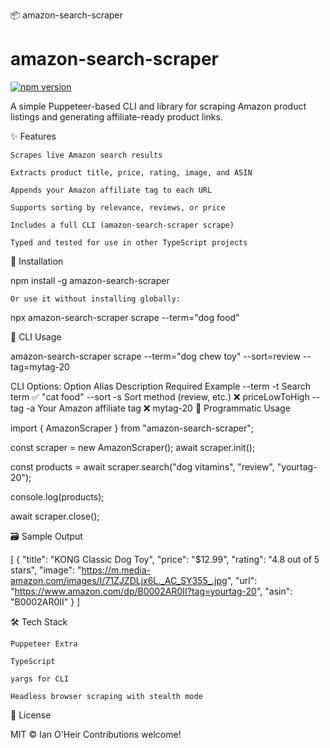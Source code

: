 📦 amazon-search-scraper

# amazon-search-scraper

[![npm version](https://img.shields.io/npm/v/amazon-search-scraper.svg)](https://www.npmjs.com/package/amazon-search-scraper)

A simple Puppeteer-based CLI and library for scraping Amazon product listings and generating affiliate-ready product links.

✨ Features

    Scrapes live Amazon search results

    Extracts product title, price, rating, image, and ASIN

    Appends your Amazon affiliate tag to each URL

    Supports sorting by relevance, reviews, or price

    Includes a full CLI (amazon-search-scraper scrape)

    Typed and tested for use in other TypeScript projects

🚀 Installation

npm install -g amazon-search-scraper

    Or use it without installing globally:

npx amazon-search-scraper scrape --term="dog food"

🔧 CLI Usage

amazon-search-scraper scrape --term="dog chew toy" --sort=review --tag=mytag-20

CLI Options:
Option Alias Description Required Example
--term -t Search term ✅ "cat food"
--sort -s Sort method (review, etc.) ❌ priceLowToHigh
--tag -a Your Amazon affiliate tag ❌ mytag-20
🧱 Programmatic Usage

import { AmazonScraper } from "amazon-search-scraper";

const scraper = new AmazonScraper();
await scraper.init();

const products = await scraper.search("dog vitamins", "review", "yourtag-20");

console.log(products);

await scraper.close();

🗃️ Sample Output

[
{
"title": "KONG Classic Dog Toy",
"price": "$12.99",
"rating": "4.8 out of 5 stars",
"image": "https://m.media-amazon.com/images/I/71ZJZDLjx6L._AC_SY355_.jpg",
"url": "https://www.amazon.com/dp/B0002AR0II?tag=yourtag-20",
"asin": "B0002AR0II"
}
]

🛠 Tech Stack

    Puppeteer Extra

    TypeScript

    yargs for CLI

    Headless browser scraping with stealth mode

📄 License

MIT © Ian O'Heir
Contributions welcome!
